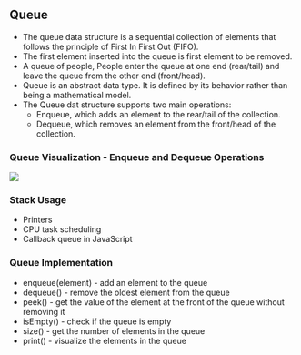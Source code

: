 ## Queue
- The queue data structure is a sequential collection of elements that follows the principle of First In First Out (FIFO).
- The first element inserted into the queue is first element to be removed.
- A queue of people, People enter the queue at one end (rear/tail) and leave the queue from the other end (front/head).
- Queue is an abstract data type. It is defined by its behavior rather than being a mathematical model.
- The Queue dat structure supports two main operations:
    - Enqueue, which adds an element to the rear/tail of the collection.
    - Dequeue, which removes an element from the front/head of the collection.

### Queue Visualization - Enqueue and Dequeue Operations
![](https://cdn.programiz.com/sites/tutorial2program/files/queue.png)

### Stack Usage
- Printers
- CPU task scheduling
- Callback queue in JavaScript

### Queue Implementation
- enqueue(element) - add an element to the queue
- dequeue() - remove the oldest element from the queue
- peek() - get the value of the element at the front of the queue without removing it
- isEmpty() - check if the queue is empty
- size() - get the number of elements in the queue
- print() - visualize the elements in the queue
